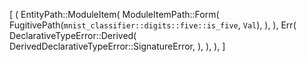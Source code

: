 [
    (
        EntityPath::ModuleItem(
            ModuleItemPath::Form(
                FugitivePath(`mnist_classifier::digits::five::is_five`, `Val`),
            ),
        ),
        Err(
            DeclarativeTypeError::Derived(
                DerivedDeclarativeTypeError::SignatureError,
            ),
        ),
    ),
]